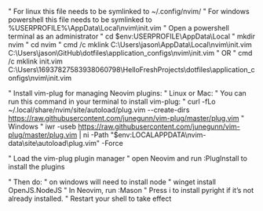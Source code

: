 " For linux this file needs to be symlinked to ~/.config/nvim/
" For windows powershell this file needs to be symlinked to %USERPROFILE%\AppData\Local\nvim\init.vim
"   Open a powershell terminal as an administrator
"   cd $env:USERPROFILE\AppData\Local
"   mkdir nvim
"   cd nvim
"   cmd /c mklink C:\Users\jason\AppData\Local\nvim\init.vim C:\Users\jason\GitHub\dotfiles\application_configs\nvim\init.vim
"   OR
"   cmd /c mklink init.vim C:\Users\16937827583938060798\HelloFreshProjects\dotfiles\application_configs\nvim\init.vim

" Install vim-plug for managing Neovim plugins:
" Linux or Mac:
"   You can run this command in your terminal to install vim-plug:
"   curl -fLo ~/.local/share/nvim/site/autoload/plug.vim --create-dirs <https://raw.githubusercontent.com/junegunn/vim-plug/master/plug.vim>
" Windows
"   iwr -useb <https://raw.githubusercontent.com/junegunn/vim-plug/master/plug.vim> | ni -Path "$env:LOCALAPPDATA\nvim-data\site\autoload\plug.vim" -Force

" Load the vim-plug plugin manager
" open Neovim and run :PlugInstall to install the plugins

" Then do:
" on windows will need to install node
" winget install OpenJS.NodeJS
" In Neovim, run :Mason
" Press i to install pyright if it’s not already installed.
" Restart your shell to take effect
